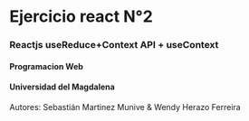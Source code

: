 # Ejercicio react N°2
### Reactjs useReduce+Context API + useContext
#### Programacion Web

#### Universidad del Magdalena

Autores: Sebastián Martinez Munive & Wendy Herazo Ferreira 
